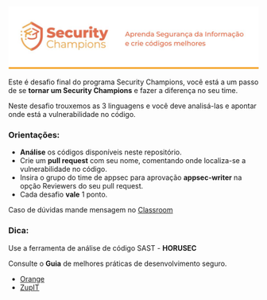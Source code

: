 <img src="images/Logo%20e%20Capa%20-%20Security%20Champions.jpg" alt="Logo de Champions" width="1000">

Este é desafio final do programa Security Champions, você está a um passo de se **tornar um Security Champions** e fazer a diferença no seu time.

Neste desafio trouxemos as 3 linguagens e você deve analisá-las e apontar onde está a vulnerabilidade no código.

### Orientações:

* **Análise** os códigos disponíveis neste repositório.
* Crie um **pull request** com seu nome, comentando onde localiza-se a vulnerabilidade no código.
* Insira o grupo do time de appsec para aprovação **appsec-writer** na opção Reviewers do seu pull request.
* Cada desafio **vale** 1 ponto.

Caso de dúvidas mande mensagem no [Classroom](https://classroom.google.com/c/Mzc5NTg5NDI3MzQy/m/Mzg4MjgwNzgxOTMw/details)
### Dica:
Use a ferramenta de análise de código SAST - **HORUSEC**

Consulte o **Guia** de melhores práticas de desenvolvimento seguro.
 
 * [Orange](https://github.com/Orangestack-com/appsec-doc-org/tree/main/Guias)
 * [ZupIT](https://github.com/ZupIT/appsec-guias/tree/main/Guias)